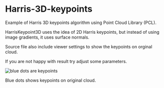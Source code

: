 # Harris-3D-keypoints
Example of Harris 3D keypoints algorithm using Point Cloud Library (PCL).

HarrisKeypoint3D uses the idea of 2D Harris keypoints, but instead of using image gradients, it uses surface normals.

Source file also include viewer settings to show the keypoints on orginal cloud.

If you are not happy with result try adjust some parameters.

![blue dots are keypoints](https://i.imgur.com/WjfiQjw.jpg)

Blue dots shows keypoints on original cloud.

